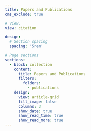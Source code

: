 ```yaml
---
title: Papers and Publications
cms_exclude: true

# View.
view: citation

design:
  # Section spacing
  spacing: '5rem'

# Page sections
sections:
  - block: collection
    content:
      title: Papers and Publications
      filters:
        folders:
          - publications
    design:
      view: article-grid
      fill_image: false
      columns: 3
      show_date: true
      show_read_time: true
      show_read_more: true
---
```

